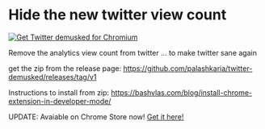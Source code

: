 # Hide the new twitter view count

<a href="https://chrome.google.com/webstore/detail/twitter-demusked-remove-a/jmkaeeijenkfgmnookmblbonldnhgnci"><img src="https://user-images.githubusercontent.com/585534/107280622-91a8ea80-6a26-11eb-8d07-77c548b28665.png" alt="Get Twitter demusked for Chromium"></a>

Remove the analytics view count from twitter
... to make twitter sane again


get the zip from the release page: https://github.com/palashkaria/twitter-demusked/releases/tag/v1

Instructions to install from zip: https://bashvlas.com/blog/install-chrome-extension-in-developer-mode/

UPDATE: Avaiable on Chrome Store now! [Get it here!](https://chrome.google.com/webstore/detail/twitter-demusked-remove-a/jmkaeeijenkfgmnookmblbonldnhgnci)

